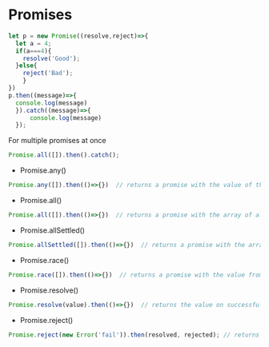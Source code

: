 # Promises

```js
let p = new Promise((resolve,reject)=>{
  let a = 4;
  if(a===4){
    resolve('Good');
  }else{
    reject('Bad');
    }
})
p.then((message)=>{
  console.log(message)
  }).catch((message)=>{
      console.log(message)  
  });

```
For multiple promises at once


```js
Promise.all([]).then().catch();
```

- Promise.any()

```js
Promise.any([]).then(()=>{})  // returns a promise with the value of the promise successfully fulfilled
```

- Promise.all()

```js
Promise.all([]).then(()=>{})  // returns a promise with the array of all the values of the promise
```

- Promise.allSettled()

```js
Promise.allSettled([]).then(()=>{})  // returns a promise with the array of the results of the all promises

```

- Promise.race()

```js
Promise.race([]).then(()=>{})  // returns a promise with the value from the first resolved promise
```

- Promise.resolve()

```js
Promise.resolve(value).then(()=>{})  // returns the value on successfull resolve
```

- Promise.reject()

```js
Promise.reject(new Error('fail')).then(resolved, rejected); // returns a promise that is rejected with a reason given
```
